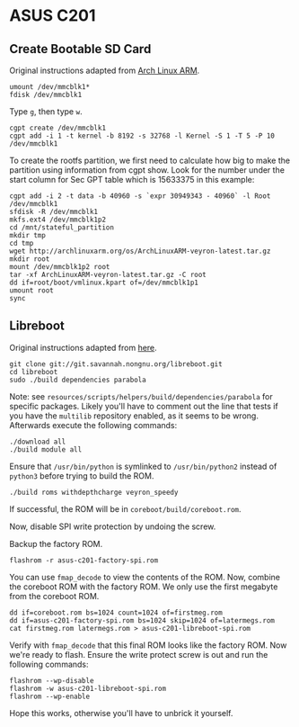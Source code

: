 # ASUS C201

## Create Bootable SD Card

Original instructions adapted from
[Arch Linux ARM](http://archlinuxarm.org/platforms/armv7/rockchip/asus-chromebook-flip-c100p).

    umount /dev/mmcblk1*
    fdisk /dev/mmcblk1

Type `g`, then type `w`.

    cgpt create /dev/mmcblk1
    cgpt add -i 1 -t kernel -b 8192 -s 32768 -l Kernel -S 1 -T 5 -P 10 /dev/mmcblk1

To create the rootfs partition, we first need to calculate how big to make the
partition using information from cgpt show. Look for the number under the start
column for Sec GPT table which is 15633375 in this example:

    cgpt add -i 2 -t data -b 40960 -s `expr 30949343 - 40960` -l Root /dev/mmcblk1
    sfdisk -R /dev/mmcblk1
    mkfs.ext4 /dev/mmcblk1p2
    cd /mnt/stateful_partition
    mkdir tmp
    cd tmp
    wget http://archlinuxarm.org/os/ArchLinuxARM-veyron-latest.tar.gz
    mkdir root
    mount /dev/mmcblk1p2 root
    tar -xf ArchLinuxARM-veyron-latest.tar.gz -C root
    dd if=root/boot/vmlinux.kpart of=/dev/mmcblk1p1
    umount root
    sync

## Libreboot

Original instructions adapted from
[here](https://gist.github.com/jcs/4bf59314d604538a5098).

    git clone git://git.savannah.nongnu.org/libreboot.git
    cd libreboot
    sudo ./build dependencies parabola

Note: see `resources/scripts/helpers/build/dependencies/parabola` for specific
packages. Likely you'll have to comment out the line that tests if you have the
`multilib` repository enabled, as it seems to be wrong. Afterwards execute the
following commands:

    ./download all
    ./build module all

Ensure that `/usr/bin/python` is symlinked to `/usr/bin/python2` instead of
`python3` before trying to build the ROM.

    ./build roms withdepthcharge veyron_speedy

If successful, the ROM will be in `coreboot/build/coreboot.rom`.

Now, disable SPI write protection by undoing the screw.

Backup the factory ROM.

    flashrom -r asus-c201-factory-spi.rom

You can use `fmap_decode` to view the contents of the ROM. Now, combine the
coreboot ROM with the factory ROM. We only use the first megabyte from the
coreboot ROM.

    dd if=coreboot.rom bs=1024 count=1024 of=firstmeg.rom
    dd if=asus-c201-factory-spi.rom bs=1024 skip=1024 of=latermegs.rom
    cat firstmeg.rom latermegs.rom > asus-c201-libreboot-spi.rom

Verify with `fmap_decode` that this final ROM looks like the factory ROM. Now
we're ready to flash. Ensure the write protect screw is out and run the
following commands:

    flashrom --wp-disable
    flashrom -w asus-c201-libreboot-spi.rom
    flashrom --wp-enable

Hope this works, otherwise you'll have to unbrick it yourself.
